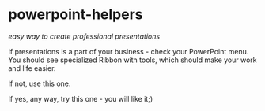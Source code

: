 # powerpoint-helpers
_easy way to create professional presentations_

If presentations is a part of your business - check your PowerPoint menu. You should see specialized Ribbon with tools, which should make your work and life easier.

If not, use this one. 

If yes, any way, try this one - you will like it;)
